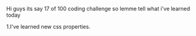 Hi guys its say 17 of 100 coding challenge so lemme tell what i've learned today

1.I've learned new css properties.

